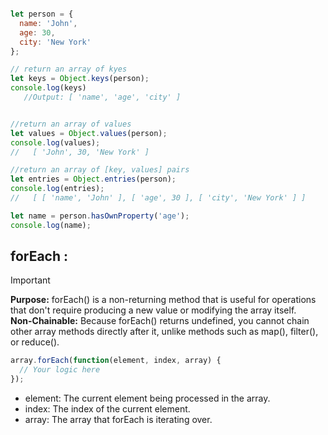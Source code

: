 ```js

let person = {
  name: 'John',
  age: 30,
  city: 'New York'
};

// return an array of kyes 
let keys = Object.keys(person);
console.log(keys)
   //Output: [ 'name', 'age', 'city' ]


//return an array of values
let values = Object.values(person);
console.log(values);
//   [ 'John', 30, 'New York' ]

//return an array of [key, values] pairs
let entries = Object.entries(person);
console.log(entries);
//   [ [ 'name', 'John' ], [ 'age', 30 ], [ 'city', 'New York' ] ]

let name = person.hasOwnProperty('age');
console.log(name);

```


## forEach : 
> [!IMPORTANT]
> **Purpose:** forEach() is a non-returning method that is useful for operations that don't require producing a new value or modifying the array itself. </br>
 > **Non-Chainable:** Because forEach() returns undefined, you cannot chain other array methods directly after it, unlike methods such as map(), filter(), or reduce().

```js
array.forEach(function(element, index, array) {
  // Your logic here
});
```

- element: The current element being processed in the array.
- index: The index of the current element.
- array: The array that forEach is iterating over.
